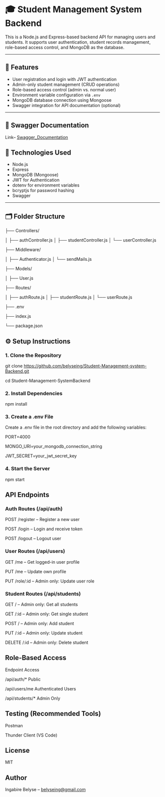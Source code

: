 # 🎓 Student Management System Backend

This is a Node.js and Express-based backend API for managing users and students. It supports user authentication, student records management, role-based access control, and MongoDB as the database.

---

## 🚀 Features

- User registration and login with JWT authentication
- Admin-only student management (CRUD operations)
- Role-based access control (admin vs. normal user)
- Environment variable configuration via `.env`
- MongoDB database connection using Mongoose
- Swagger integration for API documentation (optional)

---
## 🧰 Swagger Documentation
Link– [Swagger_Documentation](https://student-management-system-backend-xq64.onrender.com/studentSwagger/)

## 🧰 Technologies Used

- Node.js
- Express
- MongoDB (Mongoose)
- JWT for Authentication
- dotenv for environment variables
- bcryptjs for password hashing
- Swagger 

---

## 🗂️ Folder Structure

├── Controllers/

│ ├── authController.js
│ ├── studentController.js
│ └── userController.js

├── Middleware/

│ ├── Authenticator.js
│ └── sendMails.js

├── Models/

│ ├── User.js

├── Routes/

│ ├── authRoute.js
│ ├── studentRoute.js
│ └── userRoute.js

├── .env

├── index.js

└── package.json



## ⚙️ Setup Instructions

### 1. Clone the Repository


git clone https://github.com/belyseing/Student-Management-system-Backend.git

cd Student-Management-SystemBackend

### 2. Install Dependencies

npm install

### 3. Create a .env File

Create a .env file in the root directory and add the following variables:

PORT=4000

MONGO_URI=your_mongodb_connection_string

JWT_SECRET=your_jwt_secret_key



### 4. Start the Server
npm start



##  API Endpoints

### Auth Routes (/api/auth)

POST /register – Register a new user

POST /login – Login and receive token

POST /logout – Logout user

###  User Routes (/api/users)

GET /me – Get logged-in user profile

PUT /me – Update own profile

PUT /role/:id – Admin only: Update user role

###  Student Routes (/api/students)

GET / – Admin only: Get all students

GET /:id – Admin only: Get single student

POST / – Admin only: Add student

PUT /:id – Admin only: Update student

DELETE /:id – Admin only: Delete student



## Role-Based Access
Endpoint	      Access

/api/auth/* 	  Public

/api/users/me	  Authenticated Users

/api/students/*	  Admin Only


##  Testing (Recommended Tools)
Postman

Thunder Client (VS Code)


##  License
MIT

##  Author
Ingabire Belyse – belyseing@gmail.com
